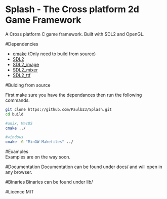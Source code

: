 Splash - The Cross platform 2d Game Framework
=============

A Cross platform C game framework. Built with SDL2 and OpenGL.


#Dependencies 
* [cmake](http://www.cmake.org/) (Only need to build from source)    
* [SDL2](https://www.libsdl.org/download-2.0.php)  
* [SDL2_image](https://www.libsdl.org/projects/SDL_image/)  
* [SDL2_mixer](http://www.libsdl.org/projects/SDL_mixer/)  
* [SDL2_ttf](http://www.libsdl.org/projects/SDL_ttf/)    
  
#Bulding from source

First make sure you have the dependances then run the following commands.
```bash
git clone https://github.com/Paulb23/Splash.git
cd build

#unix, MacOS
cmake ../

#windows
cmake -G "MinGW Makefiles" ../
```  
  
#Examples  
Examples are on the way soon.  
  
#Documentation
Documentation can be found under docs/ and will open in any browser.  


#Binaries
Binaries can be found under lib/
  
#Licence
MIT
